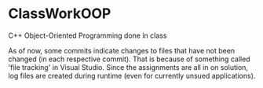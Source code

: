 # ClassWorkOOP
C++ Object-Oriented Programming done in class

As of now, some commits indicate changes to files that have not been changed (in each respective commit). That is because of something called 'file tracking' in Visual Studio. Since the assignments are all in on solution, log files are created during runtime (even for currently unsued applications).
